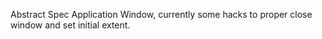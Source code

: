 Abstract Spec Application Window, currently some hacks to proper close window and set initial extent.
